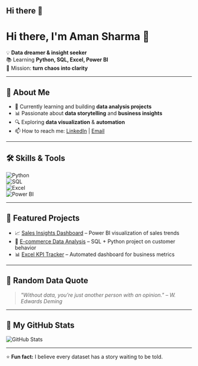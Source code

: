 ## Hi there 👋

<!--
**AmanSharma01Prime/AmanSharma01Prime** is a ✨ _special_ ✨ repository because its `README.md` (this file) appears on your GitHub profile.

Here are some ideas to get you started:

- 🔭 I’m currently working on ...
- 🌱 I’m currently learning ...
- 👯 I’m looking to collaborate on ...
- 🤔 I’m looking for help with ...
- 💬 Ask me about ...
- 📫 How to reach me: ...
- 😄 Pronouns: ...
- ⚡ Fun fact: ...
-->

# Hi there, I'm Aman Sharma 👋  

💡 **Data dreamer & insight seeker**  
📚 Learning **Python, SQL, Excel, Power BI**  
🎯 Mission: **turn chaos into clarity**

---

## 🚀 About Me  
- 🌱 Currently learning and building **data analysis projects**  
- 📊 Passionate about **data storytelling** and **business insights**  
- 🔍 Exploring **data visualization** & **automation**  
- 📫 How to reach me: [LinkedIn](https://linkedin.com/in/aman-sharma-data) | [Email](mailto:YOUR-EMAIL@gmail.com)  

---

## 🛠 Skills & Tools  
![Python](https://img.shields.io/badge/Python-3776AB?style=for-the-badge&logo=python&logoColor=white)  
![SQL](https://img.shields.io/badge/SQL-025E8C?style=for-the-badge&logo=postgresql&logoColor=white)  
![Excel](https://img.shields.io/badge/Excel-217346?style=for-the-badge&logo=microsoft-excel&logoColor=white)  
![Power BI](https://img.shields.io/badge/Power%20BI-F2C811?style=for-the-badge&logo=powerbi&logoColor=black)  

---

## 📂 Featured Projects  
- 📈 [Sales Insights Dashboard](#) – Power BI visualization of sales trends  
- 🛒 [E-commerce Data Analysis](#) – SQL + Python project on customer behavior  
- 📊 [Excel KPI Tracker](#) – Automated dashboard for business metrics  

---

## 📜 Random Data Quote  
> *"Without data, you’re just another person with an opinion." – W. Edwards Deming*

---

## 📅 My GitHub Stats  
![GitHub Stats](https://github-readme-stats.vercel.app/api?username=AmanSharma01Prime&show_icons=true&theme=default)  

---

⭐ **Fun fact:** I believe every dataset has a story waiting to be told.  

